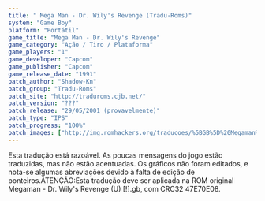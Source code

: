```yaml
---
title: " Mega Man - Dr. Wily's Revenge (Tradu-Roms)"
system: "Game Boy"
platform: "Portátil"
game_title: "Mega Man - Dr. Wily's Revenge"
game_category: "Ação / Tiro / Plataforma"
game_players: "1"
game_developer: "Capcom"
game_publisher: "Capcom"
game_release_date: "1991"
patch_author: "Shadow-Kn"
patch_group: "Tradu-Roms"
patch_site: "http://traduroms.cjb.net/"
patch_version: "???"
patch_release: "29/05/2001 (provavelmente)"
patch_type: "IPS"
patch_progress: "100%"
patch_images: ["http://img.romhackers.org/traducoes/%5BGB%5D%20Megaman%20-%20Dr.%20Wily's%20Revenge%20-%20Tradu-Roms%20-%2001.png","http://img.romhackers.org/traducoes/%5BGB%5D%20Megaman%20-%20Dr.%20Wily's%20Revenge%20-%20Tradu-Roms%20-%2002.png","http://img.romhackers.org/traducoes/%5BGB%5D%20Megaman%20-%20Dr.%20Wily's%20Revenge%20-%20Tradu-Roms%20-%2003.png"]
---
```

Esta tradução está razoável. As poucas mensagens do jogo estão traduzidas, mas não estão acentuadas. Os gráficos não foram editados, e nota-se algumas abreviações devido à falta de edição de ponteiros.ATENÇÃO:Esta tradução deve ser aplicada na ROM original Megaman - Dr. Wily's Revenge (U) [!].gb, com CRC32 47E70E08.